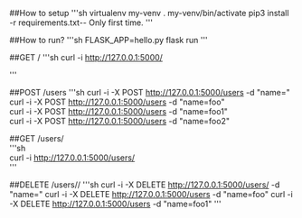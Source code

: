 ##How to setup
'''sh
virtualenv my-venv
. my-venv/bin/activate
pip3 install -r requirements.txt-- Only first time.
'''

##How to run?
'''sh
FLASK_APP=hello.py flask run
'''

##GET /
'''sh
curl -i http://127.0.0.1:5000/  

'''

##POST /users
'''sh
curl -i -X POST http://127.0.0.1:5000/users -d "name=<username>"  
curl -i -X POST http://127.0.0.1:5000/users -d "name=foo"  
curl -i -X POST http://127.0.0.1:5000/users -d "name=foo1"  
curl -i -X POST http://127.0.0.1:5000/users -d "name=foo2"  

##GET /users/  
'''sh  
curl -i http://127.0.0.1:5000/users/  
'''

##DELETE /users//
'''sh
curl -i -X DELETE http://127.0.0.1:5000/users/ -d "name=<username>"
curl -i -X DELETE http://127.0.0.1:5000/users -d "name=foo"
  curl -i -X DELETE http://127.0.0.1:5000/users -d "name=foo1"
'''
